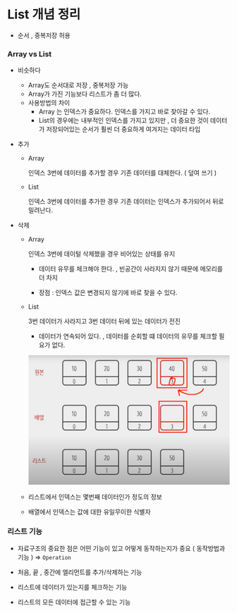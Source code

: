 # List 개념 정리

- 순서 , 중복저장 허용

### Array vs List

- 비슷하다
    - Array도 순서대로 저장 , 중복저장 가능
    - Array가 가진 기능보다 리스트가 좀 더 많다.
    - 사용방법의 차이
        - Array 는 인덱스가 중요하다. 인덱스를 가지고 바로 찾아갈 수 있다.
        - List의 경우에는 내부적인 인덱스를 가지고 있지만 , 더 중요한 것이 데이터가 저장되어있는 순서가 훨씬 더 중요하게 여겨지는 데이터 타입

- 추가
    - Array

      인덱스 3번에 데이터를 추가할 경우 기존 데이터를 대체한다. ( 덮여 쓰기 )

    - List

      인덱스 3번에 데이터를 추가한 경우 기존 데이터는 인덱스가 추가되어서 뒤로 밀려난다.


- 삭제
    - Array

      인덱스 3번에 데이털 삭제했을 경우 비어있는 상태를 유지

        - 데이터 유무를 체크해야 한다. , 빈공간이 사라지지 않기 때문에 메모리를 더 차지

        - 장점 : 인덱스 값은 변경되지 않기에 바로 찾을 수 있다.
    - List

      3번 데이터가 사라지고 3번 데이터 뒤에 있는 데이터가 전진

        - 데이터가 연속되어 있다. , 데이터를 순회할 떄 데이터의 유무를 체크할 필요가 없다.

      ![listImg](../img/listImg.png)


    - 리스트에서 인덱스는 몇번째 데이터인가 정도의 정보
    - 배열에서 인덱스는 값에 대한 유일무이한 식별자


### 리스트 기능

- 자료구조의 중요한 점은 어떤 기능이 있고 어떻게 동작하는지가 중요 ( 동작방법과 기능 ) ⇒ `Operation`

- 처음, 끝 , 중간에 엘리먼트를 추가/삭제하는 기능
- 리스트에 데이터가 있는지를 체크하는 기능
- 리스트의 모든 데이터에 접근할 수 있는 기능